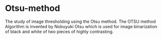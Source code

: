 # Otsu-method
The study of image thresholding using the Otsu method. The  OTSU method Algorithm is invented by Nobuyuki Otsu which is used for image binarization of  black and white of two pieces of highly contrasting.
